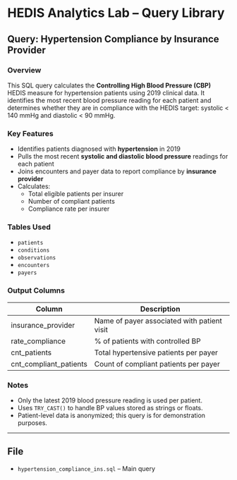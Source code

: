 # HEDIS Analytics Lab – Query Library

## Query: Hypertension Compliance by Insurance Provider

### Overview
This SQL query calculates the **Controlling High Blood Pressure (CBP)** HEDIS measure for hypertension patients using 2019 clinical data. It identifies the most recent blood pressure reading for each patient and determines whether they are in compliance with the HEDIS target: systolic < 140 mmHg and diastolic < 90 mmHg.

### Key Features
- Identifies patients diagnosed with **hypertension** in 2019
- Pulls the most recent **systolic and diastolic blood pressure** readings for each patient
- Joins encounters and payer data to report compliance by **insurance provider**
- Calculates:
  - Total eligible patients per insurer
  - Number of compliant patients
  - Compliance rate per insurer

### Tables Used
- `patients`
- `conditions`
- `observations`
- `encounters`
- `payers`

### Output Columns
| Column                | Description                                  |
|-----------------------|----------------------------------------------|
| insurance_provider    | Name of payer associated with patient visit  |
| rate_compliance       | % of patients with controlled BP             |
| cnt_patients          | Total hypertensive patients per payer        |
| cnt_compliant_patients| Count of compliant patients per payer        |

### Notes
- Only the latest 2019 blood pressure reading is used per patient.
- Uses `TRY_CAST()` to handle BP values stored as strings or floats.
- Patient-level data is anonymized; this query is for demonstration purposes.

---

## File
- `hypertension_compliance_ins.sql` – Main query
